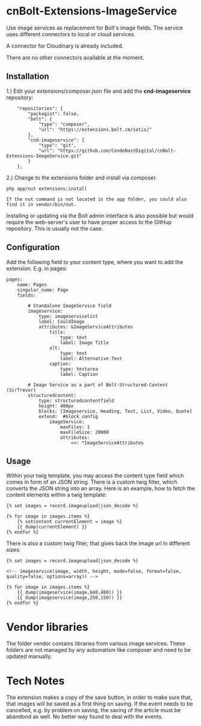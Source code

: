 # cnBolt-Extensions-ImageService
Use image services as replacement for Bolt's image fields.
The service uses different connectors to local or cloud services.

A connector for Cloudinary is already included.

There are no other connectors available at the moment.

## Installation

1.) Edit your extensions/composer.json file and add the **cnd-imageservice** repository:
```
    "repositories": {
        "packagist": false,
        "bolt": {
            "type": "composer",
            "url": "https://extensions.bolt.cm/satis/"
        },
        "cnd-imageservice": {
            "type": "git",
            "url": "https://github.com/CondeNastDigital/cnBolt-Extensions-ImageService.git"
        }
    },
```
2.) Change to the extensions folder and install via composer.
```
php app/nut extensions:install

If the nut command is not located in the app folder, you could also find it in vendor/bin/nut.

```
Installing or updating via the Bolt admin interface is also possible but would require the web-server's user to have proper access to the GitHup repository. This is usually not the case.

## Configuration

Add the following field to your content type, where you want to add the extension. E.g. in pages:

```
pages:
    name: Pages
    singular_name: Page
    fields:
    
        # Standalone ImageService field
        imageservice:
            type: imageservicelist
            label: CouldImage
            attributes: &ImageServiceAttributes
                title:
                    type: text
                    label: Image Title
                alt:
                    type: text
                    label: Alternative Text
                caption:
                    type: textarea
                    label: Caption
                    
        # Image Service as a part of Bolt-Structured-Content (SirTrevor)
        structuredcontent:
            type: structuredcontentfield
            height: 400px
            blocks: [Imageservice, Heading, Text, List, Video, Quote]
            extend:  #block_config
                imageService:
                    maxFiles: 1
                    maxFileSize: 20000
                    attributes: 
                        <<: *ImageServiceAttributes
```

## Usage
Within your twig template, you may access the content type field which comes in form of an JSON string.
There is a custom twig filter, which converts the JSON string into an array. Here is an example, how to fetch the content elements within a twig template:
```
{% set images = record.imageupload|json_decode %}

{% for image in images.items %}
    {% setcontent currentElement = image %}
    {{ dump(currentElement) }}
{% endfor %}
```
There is also a custom twig filter, that gives back the image url in different sizes:

```
{% set images = record.imageupload|json_decode %}

<!-- imageservice(image, width, height, mode=false, format=false, quality=false, options=array)) -->

{% for image in images.items %}
    {{ dump(imageservice(image,640,480)) }}
    {{ dump(imageservice(image,250,150)) }}
{% endfor %}
```

# Vendor libraries
The folder vendor contains libraries from various image services. These folders are not managed by any automatism like composer and need to be updated manually.

# Tech Notes

The extension makes a copy of the save button, in order to make sure that, that images will be saved 
as a first thing on saving. If the event needs to be cancelled, e.g. by problem on saving, the saving of the
article must be abandond as well. No better way found to deal with the events.
